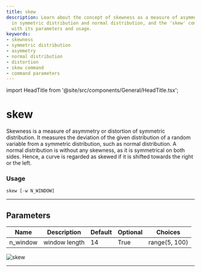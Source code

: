```yaml
---
title: skew
description: Learn about the concept of skewness as a measure of asymmetry, its relevance
  in symmetric distribution and normal distribution, and the 'skew' command along
  with its parameters and usage.
keywords:
- skewness
- symmetric distribution
- asymmetry
- normal distribution
- distortion
- skew command
- command parameters
---
```


import HeadTitle from '@site/src/components/General/HeadTitle.tsx';

<HeadTitle title="skew - Qa - Forex - Reference | OpenBB Terminal Docs" />

# skew

Skewness is a measure of asymmetry or distortion of symmetric distribution. It measures the deviation of the given distribution of a random variable from a symmetric distribution, such as normal distribution. A normal distribution is without any skewness, as it is symmetrical on both sides. Hence, a curve is regarded as skewed if it is shifted towards the right or the left.

### Usage

```python
skew [-w N_WINDOW]
```

---

## Parameters

| Name | Description | Default | Optional | Choices |
| ---- | ----------- | ------- | -------- | ------- |
| n_window | window length | 14 | True | range(5, 100) |

![skew](https://user-images.githubusercontent.com/46355364/154308298-7528be2a-05f5-44b8-a479-d4716b2a6c6e.png)

---
